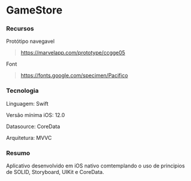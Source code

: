 # GameStore

### Recursos
Protótipo navegavel
> https://marvelapp.com/prototype/ccgge05

Font
> https://fonts.google.com/specimen/Pacifico

### Tecnologia
Linguagem: Swift

Versão mínima iOS: 12.0

Datasource: CoreData

Arquitetura: MVVC

### Resumo

Aplicativo desenvolvido em iOS nativo comtemplando o uso de principios de SOLID, Storyboard, UIKit e CoreData.
